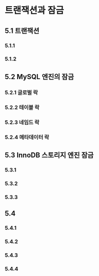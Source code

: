 # 트랜잭션과 잠금

## 5.1 트랜잭션

### 5.1.1

### 5.1.2

## 5.2 MySQL 엔진의 잠금

### 5.2.1 글로벌 락

### 5.2.2 테이블 락

### 5.2.3 네임드 락

### 5.2.4 메타데이터 락

## 5.3 InnoDB 스토리지 엔진 잠금

### 5.3.1

### 5.3.2

### 5.3.3

## 5.4

### 5.4.1

### 5.4.2

### 5.4.3

### 5.4.4
